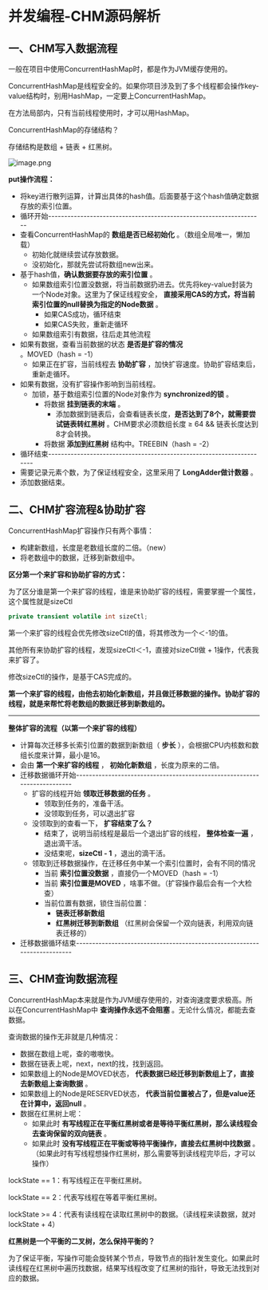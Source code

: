 # **并发编程-CHM源码解析**

## 一、CHM写入数据流程

一般在项目中使用ConcurrentHashMap时，都是作为JVM缓存使用的。

ConcurrentHashMap是线程安全的。如果你项目涉及到了多个线程都会操作key-value结构时，别用HashMap，一定要上ConcurrentHashMap。

在方法局部内，只有当前线程使用时，才可以用HashMap。

ConcurrentHashMap的存储结构？

存储结构是数组 + 链表 + 红黑树。

![image.png](https://fynotefile.oss-cn-zhangjiakou.aliyuncs.com/fynote/fyfile/2746/1701256791034/cd6780f51a6747d6845845681206564e.png)

**put操作流程：**

* 将key进行散列运算，计算出具体的hash值。后面要基于这个hash值确定数据存放的索引位置。
* 循环开始-------------------------------------------------------------------
* 查看ConcurrentHashMap的 **数组是否已经初始化** 。（数组全局唯一，懒加载）
  * 初始化就继续尝试存放数据。
  * 没初始化，那就先尝试将数组new出来。
* 基于hash值，**确认数据要存放的索引位置** 。
  * 如果数组索引位置没数据，将当前数据扔进去。优先将key-value封装为一个Node对象。这里为了保证线程安全， **直接采用CAS的方式，将当前索引位置的null替换为指定的Node数据** 。
    * 如果CAS成功，循环结束
    * 如果CAS失败，重新走循环
  * 如果数组索引有数据，往后走其他流程
* 如果有数据，查看当前数据的状态 **是否是扩容的情况** 。MOVED（hash = -1）
  * 如果正在扩容，当前线程去 **协助扩容** ，加快扩容速度。协助扩容结束后，重新走循环。
* 如果有数据，没有扩容操作影响到当前线程。
  * 加锁，基于数组索引位置的Node对象作为 **synchronized的锁** 。
    * 将数据 **挂到链表的末端** 。
      * 添加数据到链表后，会查看链表长度，**是否达到了8个，就需要尝试链表转红黑树** 。CHM要求必须数组长度 ≥ 64 && 链表长度达到8才会转换。
    * 将数据 **添加到红黑树** 结构中。TREEBIN（hash = -2）
* 循环结束---------------------------------------------------------------------
* 需要记录元素个数，为了保证线程安全，这里采用了 **LongAdder做计数器** 。
* 添加数据结束。

## 二、CHM扩容流程&协助扩容

ConcurrentHashMap扩容操作只有两个事情：

* 构建新数组，长度是老数组长度的二倍。（new）
* 将老数组中的数据，迁移到新数组中。

**区分第一个来扩容和协助扩容的方式：**

为了区分谁是第一个来扩容的线程，谁是来协助扩容的线程，需要掌握一个属性，这个属性就是sizeCtl

```java
private transient volatile int sizeCtl;
```

第一个来扩容的线程会优先修改sizeCtl的值，将其修改为一个＜-1的值。

其他所有来协助扩容的线程，发现sizeCtl＜-1，直接对sizeCtl做 + 1操作，代表我来扩容了。

修改sizeCtl的操作，是基于CAS完成的。

**第一个来扩容的线程，由他去初始化新数组，并且做迁移数据的操作。协助扩容的线程，就是来帮忙将老数组的数据迁移到新数组的。**

---

**整体扩容的流程（以第一个来扩容的线程）**

* 计算每次迁移多长索引位置的数据到新数组（ **步长** ），会根据CPU内核数和数组长度来计算，最小是16。
* 会由 **第一个来扩容的线程** ， **初始化新数组** ，长度为原来的二倍。
* 迁移数据循环开始-------------------------------------------------------------------------
  * 扩容的线程开始 **领取迁移数据的任务** 。
    * 领取到任务的，准备干活。
    * 没领取到任务，可以退出扩容
  * 没领取到的查看一下， **扩容结束了么？**
    * 结束了，说明当前线程是最后一个退出扩容的线程， **整体检查一遍** ，退出滴干活。
    * 没结束呢，**sizeCtl - 1** ，退出的滴干活。
  * 领取到迁移数据操作，在迁移任务中某一个索引位置时，会有不同的情况
    * 当前 **索引位置没数据** ，直接仍一个MOVED（hash = -1）
    * 当前 **索引位置是MOVED** ，啥事不做。（扩容操作最后会有一个大检查）
    * 当前位置有数据，锁住当前位置：
      * **链表迁移新数组**
      * **红黑树迁移到新数组** （红黑树会保留一个双向链表，利用双向链表迁移的）
* 迁移数据循环结束-------------------------------------------------------------------------

## 三、CHM查询数据流程

ConcurrentHashMap本来就是作为JVM缓存使用的，对查询速度要求极高。所以在ConcurrentHashMap中 **查询操作永远不会阻塞** 。无论什么情况，都能去查数据。

查询数据的操作无非就是几种情况：

* 数据在数组上呢，查的嗷嗷快。
* 数据在链表上呢，next，next的找，找到返回。
* 如果数组上的Node是MOVED状态， **代表数据已经迁移到新数组上了，直接去新数组上查询数据** 。
* 如果数组上的Node是RESERVED状态， **代表当前位置被占了，但是value还在计算中，返回null** 。
* 数据在红黑树上呢：
  * 如果此时 **有写线程正在平衡红黑树或者是等待平衡红黑树，那么读线程会去查询保留的双向链表** 。
  * 如果此时 **没有写线程正在平衡或等待平衡操作，直接去红黑树中找数据** 。（如果此时有写线程想操作红黑树，那么需要等到读线程完毕后，才可以操作）

lockState == 1：有写线程正在平衡红黑树。

lockState == 2：代表写线程在等着平衡红黑树。

lockState >= 4：代表有读线程在读取红黑树中的数据。（读线程来读数据，就对lockState + 4）

**红黑树是一个平衡的二叉树，怎么保持平衡的？**

为了保证平衡，写操作可能会旋转某个节点，导致节点的指针发生变化。如果此时读线程在红黑树中遍历找数据，结果写线程改变了红黑树的指针，导致无法找到对应的数据。
